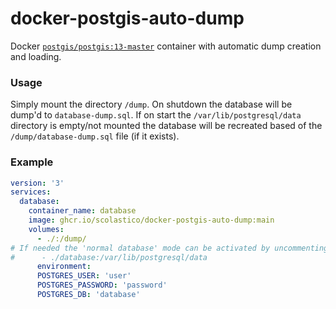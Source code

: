 # docker-postgis-auto-dump
Docker [`postgis/postgis:13-master`](https://github.com/postgis/docker-postgis) container with automatic dump creation and loading.

### Usage
Simply mount the directory `/dump`. On shutdown the database will be dump'd to `database-dump.sql`. If on start the `/var/lib/postgresql/data` directory is empty/not mounted the database will be recreated based of the `/dump/database-dump.sql` file (if it exists).

### Example
```yaml
version: '3'
services:
  database:
    container_name: database
    image: ghcr.io/scolastico/docker-postgis-auto-dump:main
    volumes:
      - ./:/dump/
# If needed the 'normal database' mode can be activated by uncommenting the next line
#      - ./database:/var/lib/postgresql/data
      environment:
      POSTGRES_USER: 'user'
      POSTGRES_PASSWORD: 'password'
      POSTGRES_DB: 'database'
```
